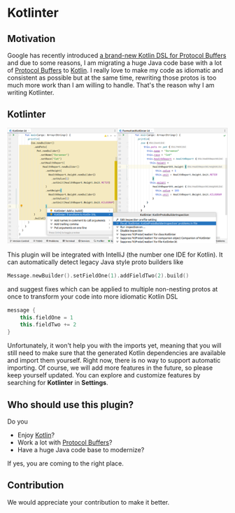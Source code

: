 # Kotlinter

## Motivation

Google has recently introduced
[a brand-new Kotlin DSL for Protocol Buffers]("https://developers.googleblog.com/2021/11/announcing-kotlin-support-for-protocol.html)
and due to some reasons, I am migrating a huge Java code base with a lot
of [Protocol Buffers](https://developers.google.com/protocol-buffers) to
[Kotlin](https://kotlinlang.org/). I really love to make my code as idiomatic and consistent as possible but at the same
time,
rewriting those protos is too much more work than I am willing to handle. That's the reason why I am writing Kotlinter.

## Kotlinter

![](g3doc/img/java_proto_to_kotlin_dsl_example.png)

This plugin will be integrated with IntelliJ (the number one IDE for Kotlin). It can automatically detect legacy Java
style proto builders like

```kotlin
Message.newBuilder().setFieldOne(1).addFieldTwo(2).build()
```

and suggest fixes which can be applied to multiple non-nesting protos at once to transform your code into more idiomatic
Kotlin DSL

```kotlin
message {
	this.fieldOne = 1
	this.fieldTwo += 2
}
```

Unfortunately, it won't help you with the imports yet, meaning that you will still need to make sure that the generated
Kotlin dependencies are available and import them yourself. Right now, there is no way to support automatic importing.
Of course, we will add more features in the future, so please keep yourself updated. You can explore and customize
features by searching for **Kotlinter** in **Settings**.

## Who should use this plugin?

Do you

* Enjoy [Kotlin](https://kotlinlang.org/)?
* Work a lot with [Protocol Buffers](https://developers.google.com/protocol-buffers)?
* Have a huge Java code base to modernize?

If yes, you are coming to the right place.

## Contribution

We would appreciate your contribution to make it better.

